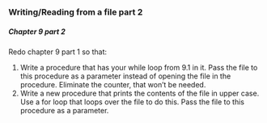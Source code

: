 ### Writing/Reading from a file part 2

##### Chapter 9 part 2
Redo chapter 9 part 1 so that:

1. Write a procedure that has your while loop from 9.1 in it. Pass the file to this procedure as a parameter instead of opening the file in the procedure. Eliminate the counter, that won’t be needed.
2. Write a new procedure that prints the contents of the file in upper case. Use a for loop that loops over the file to do this. Pass the file to this procedure as a parameter.

